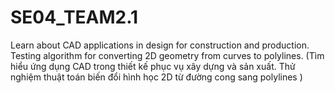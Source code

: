 # SE04_TEAM2.1
Learn about CAD applications in design for construction and production. Testing algorithm for converting 2D geometry from curves to polylines.
(Tìm hiểu ứng dụng CAD trong thiết kế phục vụ xây dựng và sản xuất. Thử nghiệm thuật toán biến đổi hình học 2D từ đường cong sang polylines )
